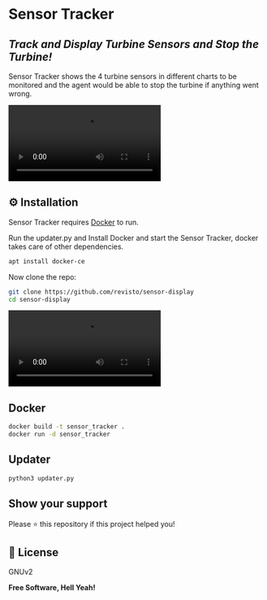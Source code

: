 # Sensor Tracker
## _Track and Display Turbine Sensors and Stop the Turbine!_

Sensor Tracker shows the 4 turbine sensors in different charts to be monitored and the agent would be able to stop the turbine if anything went wrong.

![](https://raw.githubusercontent.com/Revisto/sensor-display/master/media/turbine.mp4)


## ⚙️ Installation

Sensor Tracker requires [Docker](https://www.docker.com/) to run.

Run the updater.py and Install Docker and start the Sensor Tracker, docker takes care of other dependencies.

```sh
apt install docker-ce
```

Now clone the repo:
```sh
git clone https://github.com/revisto/sensor-display
cd sensor-display
```
![](https://raw.githubusercontent.com/Revisto/sensor-display/master/media/demo.mp4)

## Docker

```sh
docker build -t sensor_tracker .
docker run -d sensor_tracker
```

## Updater

```sh
python3 updater.py
```

## Show your support

Please ⭐️ this repository if this project helped you!


## 📝 License

GNUv2

**Free Software, Hell Yeah!**